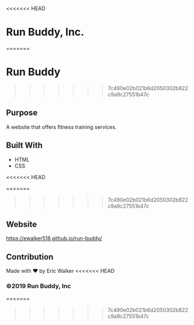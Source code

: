 <<<<<<< HEAD
# Run Buddy, Inc.
=======
# Run Buddy
>>>>>>> 7c490e02b021b6d2050302b822c9a9c27551b47c

## Purpose
A website that offers fitness training services.

## Built With
* HTML
* CSS

<<<<<<< HEAD

=======
>>>>>>> 7c490e02b021b6d2050302b822c9a9c27551b47c
## Website
https://ewalker518.github.io/run-buddy/

## Contribution
Made with ❤️ by Eric Walker
<<<<<<< HEAD

### ©️2019 Run Buddy, Inc
=======
>>>>>>> 7c490e02b021b6d2050302b822c9a9c27551b47c
